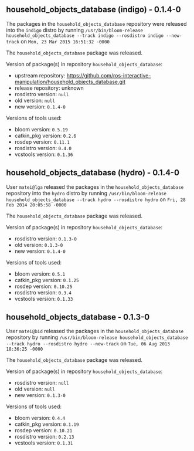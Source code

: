 ## household_objects_database (indigo) - 0.1.4-0

The packages in the `household_objects_database` repository were released into the `indigo` distro by running `/usr/bin/bloom-release household_objects_database --track indigo --rosdistro indigo --new-track` on `Mon, 23 Mar 2015 16:51:32 -0000`

The `household_objects_database` package was released.

Version of package(s) in repository `household_objects_database`:
- upstream repository: https://github.com/ros-interactive-manipulation/household_objects_database.git
- release repository: unknown
- rosdistro version: `null`
- old version: `null`
- new version: `0.1.4-0`

Versions of tools used:
- bloom version: `0.5.19`
- catkin_pkg version: `0.2.6`
- rosdep version: `0.11.1`
- rosdistro version: `0.4.0`
- vcstools version: `0.1.36`


## household_objects_database (hydro) - 0.1.4-0

User `matei@lga` released the packages in the `household_objects_database` repository into the `hydro` distro by running `/usr/bin/bloom-release household_objects_database --track hydro --rosdistro hydro` on `Fri, 28 Feb 2014 20:05:58 -0000`

The `household_objects_database` package was released.

Version of package(s) in repository `household_objects_database`:
- rosdistro version: `0.1.3-0`
- old version: `0.1.3-0`
- new version: `0.1.4-0`

Versions of tools used:
- bloom version: `0.5.1`
- catkin_pkg version: `0.1.25`
- rosdep version: `0.10.25`
- rosdistro version: `0.3.4`
- vcstools version: `0.1.33`


## household_objects_database - 0.1.3-0

User `matei@bid` released the packages in the `household_objects_database` repository by running `/usr/bin/bloom-release household_objects_database --track hydro --rosdistro hydro --new-track` on `Tue, 06 Aug 2013 18:36:25 -0000`

The `household_objects_database` package was released.

Version of package(s) in repository `household_objects_database`:
- rosdistro version: `null`
- old version: `null`
- new version: `0.1.3-0`

Versions of tools used:
- bloom version: `0.4.4`
- catkin_pkg version: `0.1.19`
- rosdep version: `0.10.21`
- rosdistro version: `0.2.13`
- vcstools version: `0.1.31`


